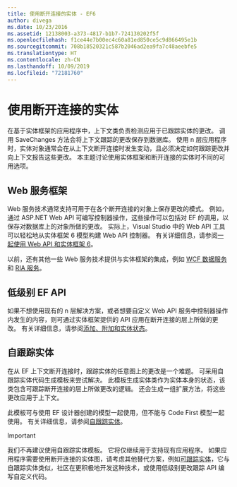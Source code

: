 ```yaml
---
title: 使用断开连接的实体 - EF6
author: divega
ms.date: 10/23/2016
ms.assetid: 12138003-a373-4817-b1b7-724130202f5f
ms.openlocfilehash: f1ce44e7b00ec4c60a81ed850ce5c9d866495e1b
ms.sourcegitcommit: 708b18520321c587b2046ad2ea9fa7c48aeebfe5
ms.translationtype: HT
ms.contentlocale: zh-CN
ms.lasthandoff: 10/09/2019
ms.locfileid: "72181760"
---
```

# <a name="working-with-disconnected-entities"></a>使用断开连接的实体
在基于实体框架的应用程序中，上下文类负责检测应用于已跟踪实体的更改。 调用 SaveChanges 方法会将上下文跟踪的更改保存到数据库。 使用 n 层应用程序时，实体对象通常会在从上下文断开连接时发生变动，且必须决定如何跟踪更改并向上下文报告这些更改。 本主题讨论使用实体框架和断开连接的实体时不同的可用选项。   

## <a name="web-service-frameworks"></a>Web 服务框架

Web 服务技术通常支持可用于在各个断开连接的对象上保存更改的模式。 例如，通过 ASP.NET Web API 可编写控制器操作，这些操作可以包括对 EF 的调用，以保存对数据库上的对象所做的更改。 实际上，Visual Studio 中的 Web API 工具可以轻松地从实体框架 6 模型构建 Web API 控制器。 有关详细信息，请参阅[一起使用 Web API 和实体框架 6](https://docs.microsoft.com/aspnet/web-api/overview/data/using-web-api-with-entity-framework/)。   

以前，还有其他一些 Web 服务技术提供与实体框架的集成，例如 [WCF 数据服务](https://docs.microsoft.com/dotnet/framework/data/wcf/create-a-data-service-using-an-adonet-ef-data-wcf)和 [RIA 服务](https://docs.microsoft.com/previous-versions/dotnet/wcf-ria/ee707344(v=vs.91))。

## <a name="low-level-ef-apis"></a>低级别 EF API

如果不想使用现有的 n 层解决方案，或者想要自定义 Web API 服务中控制器操作内发生的内容，则可通过实体框架提供的 API 应用在断开连接的层上所做的更改。 有关详细信息，请参阅[添加、附加和实体状态](~/ef6/saving/change-tracking/entity-state.md)。  

## <a name="self-tracking-entities"></a>自跟踪实体  

在从 EF 上下文断开连接时，跟踪实体的任意图上的更改是一个难题。 可采用自跟踪实体代码生成模板来尝试解决。 此模板生成实体类作为实体本身的状态，该类包含可跟踪断开连接的层上所做更改的逻辑。 还会生成一组扩展方法，将这些更改应用于上下文。

此模板可与使用 EF 设计器创建的模型一起使用，但不能与 Code First 模型一起使用。 有关详细信息，请参阅[自跟踪实体](self-tracking-entities/index.md)。  

> [!IMPORTANT]
> 我们不再建议使用自跟踪实体模板。 它将仅继续用于支持现有应用程序。 如果应用程序需要使用断开连接的实体图，请考虑其他替代方案，例如[可跟踪实体](https://trackableentities.github.io/)，它与自跟踪实体类似，社区在更积极地开发这种技术，或使用低级别更改跟踪 API 编写自定义代码。
